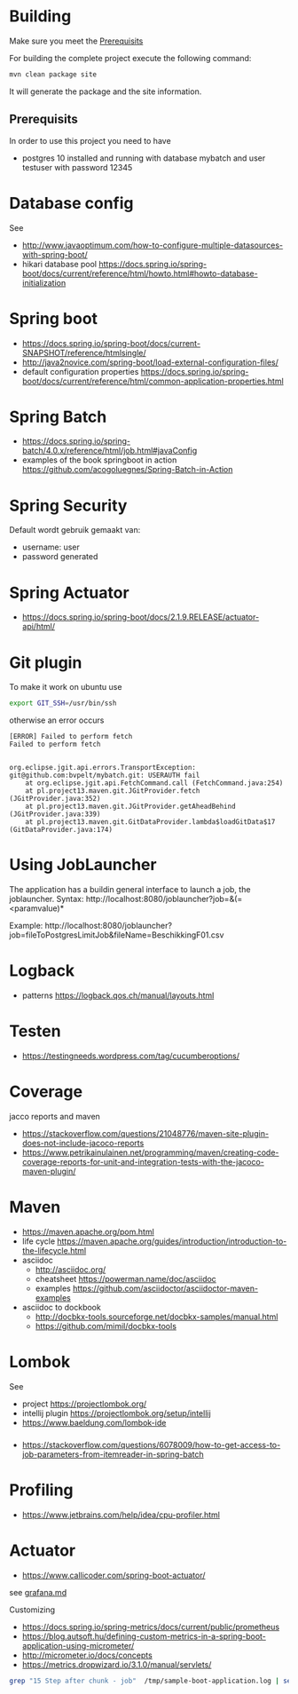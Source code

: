# Building
Make sure you meet the [Prerequisits](##Prerequisits)

For building the complete project execute the following command:
```bash
mvn clean package site
```
It will generate the package and the site information.
## Prerequisits
In order to use this project you need to have
- postgres 10 installed and running with database mybatch and user testuser with password 12345

# Database config
See 
- http://www.javaoptimum.com/how-to-configure-multiple-datasources-with-spring-boot/
- hikari database pool https://docs.spring.io/spring-boot/docs/current/reference/html/howto.html#howto-database-initialization

# Spring boot
- https://docs.spring.io/spring-boot/docs/current-SNAPSHOT/reference/htmlsingle/
- http://java2novice.com/spring-boot/load-external-configuration-files/
- default configuration properties https://docs.spring.io/spring-boot/docs/current/reference/html/common-application-properties.html

# Spring Batch
- https://docs.spring.io/spring-batch/4.0.x/reference/html/job.html#javaConfig
- examples of the book springboot in action https://github.com/acogoluegnes/Spring-Batch-in-Action

# Spring Security
Default wordt gebruik gemaakt van:
- username: user
- password generated

# Spring Actuator
- https://docs.spring.io/spring-boot/docs/2.1.9.RELEASE/actuator-api/html/

# Git plugin
To make it work on ubuntu use
```bash
export GIT_SSH=/usr/bin/ssh
```
otherwise an error occurs
```
[ERROR] Failed to perform fetch
Failed to perform fetch


org.eclipse.jgit.api.errors.TransportException: git@github.com:bvpelt/mybatch.git: USERAUTH fail
    at org.eclipse.jgit.api.FetchCommand.call (FetchCommand.java:254)
    at pl.project13.maven.git.JGitProvider.fetch (JGitProvider.java:352)
    at pl.project13.maven.git.JGitProvider.getAheadBehind (JGitProvider.java:339)
    at pl.project13.maven.git.GitDataProvider.lambda$loadGitData$17 (GitDataProvider.java:174)
```
# Using JobLauncher
The application has a buildin general interface to launch a job, the joblauncher.
Syntax: http://localhost:8080/joblauncher?job=<name>&(<paramname>=<paramvalue)*

Example:
http://localhost:8080/joblauncher?job=fileToPostgresLimitJob&fileName=BeschikkingF01.csv

# Logback
- patterns https://logback.qos.ch/manual/layouts.html

# Testen
- https://testingneeds.wordpress.com/tag/cucumberoptions/

# Coverage
jacco reports and maven
- https://stackoverflow.com/questions/21048776/maven-site-plugin-does-not-include-jacoco-reports
- https://www.petrikainulainen.net/programming/maven/creating-code-coverage-reports-for-unit-and-integration-tests-with-the-jacoco-maven-plugin/

# Maven
- https://maven.apache.org/pom.html 
- life cycle https://maven.apache.org/guides/introduction/introduction-to-the-lifecycle.html
- asciidoc
    - http://asciidoc.org/ 
    - cheatsheet https://powerman.name/doc/asciidoc
    - examples https://github.com/asciidoctor/asciidoctor-maven-examples
- asciidoc to dockbook 
    - http://docbkx-tools.sourceforge.net/docbkx-samples/manual.html
    - https://github.com/mimil/docbkx-tools

# Lombok
See 
- project https://projectlombok.org/
- intellij plugin https://projectlombok.org/setup/intellij
- https://www.baeldung.com/lombok-ide 

###
- https://stackoverflow.com/questions/6078009/how-to-get-access-to-job-parameters-from-itemreader-in-spring-batch

# Profiling
- https://www.jetbrains.com/help/idea/cpu-profiler.html

# Actuator
- https://www.callicoder.com/spring-boot-actuator/

see [grafana.md](grafana.md)

Customizing 
- https://docs.spring.io/spring-metrics/docs/current/public/prometheus
- https://blog.autsoft.hu/defining-custom-metrics-in-a-spring-boot-application-using-micrometer/
- http://micrometer.io/docs/concepts
- https://metrics.dropwizard.io/3.1.0/manual/servlets/

```bash
grep "15 Step after chunk - job"  /tmp/sample-boot-application.log | sed -e 's/.\{180\}//'
```



